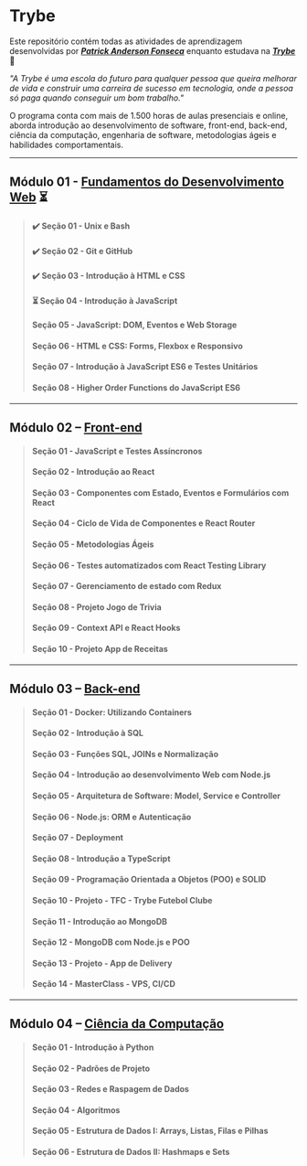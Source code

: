 # Trybe

Este repositório contém todas as atividades de aprendizagem desenvolvidas por _[**Patrick Anderson Fonseca**](https://www.linkedin.com/in/PatrickFonseca/)_ enquanto estudava na [***Trybe***](https://www.betrybe.com/) :rocket:

_"A Trybe é uma escola do futuro para qualquer pessoa que queira melhorar de vida e construir uma carreira de sucesso em tecnologia, onde a pessoa só paga quando conseguir um bom trabalho."_

O programa conta com mais de 1.500 horas de aulas presenciais e online, aborda introdução ao desenvolvimento de software, front-end, back-end, ciência da computação, engenharia de software, metodologias ágeis e habilidades comportamentais.

----

## Módulo 01 - [Fundamentos do Desenvolvimento Web](https://github.com/PFonsecaFV/trybe-exercicios/tree/main/m1-fundamentos) :hourglass_flowing_sand:

> #### :heavy_check_mark: Seção 01 - Unix e Bash
> #### :heavy_check_mark: Seção 02 - Git e GitHub 
> #### :heavy_check_mark: Seção 03 - Introdução à HTML e CSS
> #### :hourglass_flowing_sand: Seção 04 - Introdução à JavaScript
> #### Seção 05 - JavaScript: DOM, Eventos e Web Storage
> #### Seção 06 - HTML e CSS: Forms, Flexbox e Responsivo
> #### Seção 07 - Introdução à JavaScript ES6 e Testes Unitários
> #### Seção 08 - Higher Order Functions do JavaScript ES6

----

## Módulo 02 – [Front-end](https://github.com/PFonsecaFV/trybe-exercicios/tree/main/m2-front-end)

> #### Seção 01 - JavaScript e Testes Assíncronos
> #### Seção 02 - Introdução ao React
> #### Seção 03 - Componentes com Estado, Eventos e Formulários com React
> #### Seção 04 - Ciclo de Vida de Componentes e React Router
> #### Seção 05 - Metodologias Ágeis
> #### Seção 06 - Testes automatizados com React Testing Library
> #### Seção 07 - Gerenciamento de estado com Redux
> #### Seção 08 - Projeto Jogo de Trivia
> #### Seção 09 - Context API e React Hooks
> #### Seção 10 - Projeto App de Receitas

----

## Módulo 03 – [Back-end](https://github.com/PFonsecaFV/trybe-exercicios/tree/main/m3-back-end)

> #### Seção 01 - Docker: Utilizando Containers
> #### Seção 02 - Introdução à SQL
> #### Seção 03 - Funções SQL, JOINs e Normalização
> #### Seção 04 - Introdução ao desenvolvimento Web com Node.js
> #### Seção 05 - Arquitetura de Software: Model, Service e Controller
> #### Seção 06 - Node.js: ORM e Autenticação
> #### Seção 07 - Deployment
> #### Seção 08 - Introdução a TypeScript
> #### Seção 09 - Programação Orientada a Objetos (POO) e SOLID
> #### Seção 10 - Projeto - TFC - Trybe Futebol Clube
> #### Seção 11 - Introdução ao MongoDB
> #### Seção 12 - MongoDB com Node.js e POO
> #### Seção 13 - Projeto - App de Delivery
> #### Seção 14 - MasterClass - VPS, CI/CD

----

## Módulo 04 – [Ciência da Computação](https://github.com/PFonsecaFV/trybe-exercicios/tree/main/m4-ciencia-da-computacao)

> #### Seção 01 - Introdução à Python
> #### Seção 02 - Padrões de Projeto
> #### Seção 03 - Redes e Raspagem de Dados
> #### Seção 04 - Algoritmos
> #### Seção 05 - Estrutura de Dados I: Arrays, Listas, Filas e Pilhas
> #### Seção 06 - Estrutura de Dados II: Hashmaps e Sets

